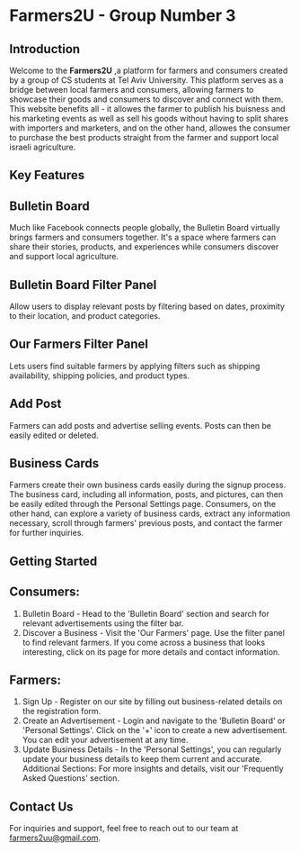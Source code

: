 # Farmers2U - Group Number 3

## Introduction

Welcome to the **Farmers2U** ,a platform for farmers and consumers created by a group of CS students at Tel Aviv University. This platform serves as a bridge between local farmers and consumers, allowing farmers to showcase their goods and consumers to discover and connect with them. This website benefits all - it allowes the farmer to publish his buisness and his marketing events as well as sell his goods without having to split shares with importers and marketers, and on the other hand, allowes the consumer to purchase the best products straight from the farmer and support local israeli agriculture.

## Key Features

## Bulletin Board
Much like Facebook connects people globally, the Bulletin Board virtually brings farmers and consumers together. It's a space where farmers can share their stories, products, and experiences while consumers discover and support local agriculture.

## Bulletin Board Filter Panel
Allow users to display relevant posts by filtering based on dates, proximity to their location, and product categories.

## Our Farmers Filter Panel
Lets users find suitable farmers by applying filters such as shipping availability, shipping policies, and product types.

## Add Post
Farmers can add posts and advertise selling events. Posts can then be easily edited or deleted.

## Business Cards
Farmers create their own business cards easily during the signup process. The business card, including all information, posts, and pictures, can then be easily edited through the Personal Settings page. Consumers, on the other hand, can explore a variety of business cards, extract any information necessary, scroll through farmers' previous posts, and contact the farmer for further inquiries.


## Getting Started

## Consumers:
1.	Bulletin Board - Head to the 'Bulletin Board' section and search for relevant advertisements using the filter bar.
2.	Discover a Business - Visit the 'Our Farmers' page. Use the filter panel to find relevant farmers.
If you come across a business that looks interesting, click on its page for more details and contact information.

## Farmers:
1.	Sign Up - Register on our site by filling out business-related details on the registration form.
2.	Create an Advertisement - Login and navigate to the 'Bulletin Board' or 'Personal Settings'. Click on the '+' icon to create a new advertisement. You can edit your advertisement at any time.
3.	Update Business Details - In the 'Personal Settings', you can regularly update your business details to keep them current and accurate.
Additional Sections:
For more insights and details, visit our 'Frequently Asked Questions' section.


## Contact Us
For inquiries and support, feel free to reach out to our team at [farmers2uu@gmail.com](mailto:farmers2uu@gmail.com).
